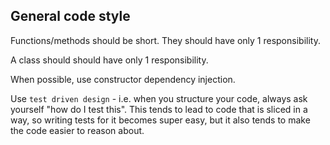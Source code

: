 ## General code style

Functions/methods should be short. They should have only 1 responsibility.

A class should should have only 1 responsibility.

When possible, use constructor dependency injection.

Use `test driven design` - i.e. when you structure your code, always ask yourself "how do I test this". This tends to lead to code that is sliced in a way, so writing tests for it becomes super easy, but it also tends to make the code easier to reason about.
